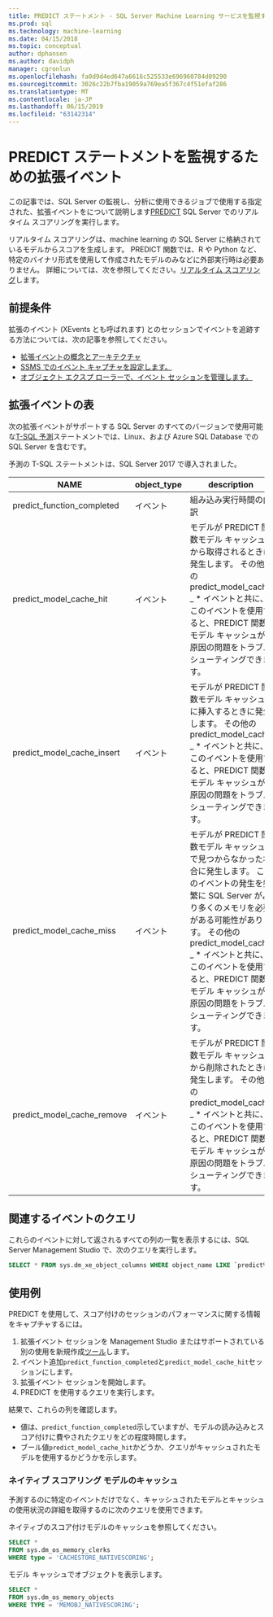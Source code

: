 ```yaml
---
title: PREDICT ステートメント - SQL Server Machine Learning サービスを監視するための拡張イベント
ms.prod: sql
ms.technology: machine-learning
ms.date: 04/15/2018
ms.topic: conceptual
author: dphansen
ms.author: davidph
manager: cgronlun
ms.openlocfilehash: fa0d9d4ed647a6616c525533e696960784d09290
ms.sourcegitcommit: 3026c22b7fba19059a769ea5f367c4f51efaf286
ms.translationtype: MT
ms.contentlocale: ja-JP
ms.lasthandoff: 06/15/2019
ms.locfileid: "63142314"
---
```

# <a name="extended-events-for-monitoring-predict-statements"></a>PREDICT ステートメントを監視するための拡張イベント

この記事では、SQL Server の監視し、分析に使用できるジョブで使用する指定された、拡張イベントをについて説明します[PREDICT](https://docs.microsoft.com/sql/t-sql/queries/predict-transact-sql) SQL Server でのリアルタイム スコアリングを実行します。

リアルタイム スコアリングは、machine learning の SQL Server に格納されているモデルからスコアを生成します。 PREDICT 関数では、R や Python など、特定のバイナリ形式を使用して作成されたモデルのみなどに外部実行時は必要ありません。 詳細については、次を参照してください。[リアルタイム スコアリング](https://docs.microsoft.com/sql/advanced-analytics/real-time-scoring)します。

## <a name="prerequisites"></a>前提条件

拡張のイベント (XEvents とも呼ばれます) とのセッションでイベントを追跡する方法については、次の記事を参照してください。

+ [拡張イベントの概念とアーキテクチャ](https://docs.microsoft.com/sql/relational-databases/extended-events/extended-events)
+ [SSMS でのイベント キャプチャを設定します。](https://docs.microsoft.com/sql/relational-databases/extended-events/quick-start-extended-events-in-sql-server)
+ [オブジェクト エクスプ ローラーで、イベント セッションを管理します。](https://docs.microsoft.com/sql/relational-databases/extended-events/manage-event-sessions-in-the-object-explorer)

## <a name="table-of-extended-events"></a>拡張イベントの表

次の拡張イベントがサポートする SQL Server のすべてのバージョンで使用可能な[T-SQL 予測](https://docs.microsoft.com/sql/t-sql/queries/predict-transact-sql)ステートメントでは、Linux、および Azure SQL Database での SQL Server を含むです。 

予測の T-SQL ステートメントは、SQL Server 2017 で導入されました。 

|NAME |object_type|description| 
|----|----|----|
|predict_function_completed |イベント  |組み込み実行時間の内訳|
|predict_model_cache_hit |イベント|モデルが PREDICT 関数モデル キャッシュから取得されるときに発生します。 その他の predict_model_cache _ * イベントと共に、このイベントを使用すると、PREDICT 関数モデル キャッシュが原因の問題をトラブルシューティングできます。|
|predict_model_cache_insert |イベント  |   モデルが PREDICT 関数モデル キャッシュに挿入するときに発生します。 その他の predict_model_cache _ * イベントと共に、このイベントを使用すると、PREDICT 関数モデル キャッシュが原因の問題をトラブルシューティングできます。    |
|predict_model_cache_miss   |イベント|モデルが PREDICT 関数モデル キャッシュで見つからなかった場合に発生します。 このイベントの発生を頻繁に SQL Server がより多くのメモリを必要がある可能性があります。 その他の predict_model_cache _ * イベントと共に、このイベントを使用すると、PREDICT 関数モデル キャッシュが原因の問題をトラブルシューティングできます。|
|predict_model_cache_remove |イベント| モデルが PREDICT 関数モデル キャッシュから削除されたときに発生します。 その他の predict_model_cache _ * イベントと共に、このイベントを使用すると、PREDICT 関数モデル キャッシュが原因の問題をトラブルシューティングできます。|

## <a name="query-for-related-events"></a>関連するイベントのクエリ

これらのイベントに対して返されるすべての列の一覧を表示するには、SQL Server Management Studio で、次のクエリを実行します。

```sql
SELECT * FROM sys.dm_xe_object_columns WHERE object_name LIKE `predict%'
```

## <a name="examples"></a>使用例

PREDICT を使用して、スコア付けのセッションのパフォーマンスに関する情報をキャプチャするには。

1. 拡張イベント セッションを Management Studio またはサポートされている別の使用を新規作成[ツール](https://docs.microsoft.com/sql/relational-databases/extended-events/extended-events-tools)します。
2. イベント追加`predict_function_completed`と`predict_model_cache_hit`セッションにします。
3. 拡張イベント セッションを開始します。
4. PREDICT を使用するクエリを実行します。

結果で、これらの列を確認します。

+ 値は、`predict_function_completed`示していますが、モデルの読み込みとスコア付けに費やされたクエリをどの程度時間します。
+ ブール値`predict_model_cache_hit`かどうか、クエリがキャッシュされたモデルを使用するかどうかを示します。 

### <a name="native-scoring-model-cache"></a>ネイティブ スコアリング モデルのキャッシュ

予測するのに特定のイベントだけでなく、キャッシュされたモデルとキャッシュの使用状況の詳細を取得するのに次のクエリを使用できます。

ネイティブのスコア付けモデルのキャッシュを参照してください。

```sql
SELECT *
FROM sys.dm_os_memory_clerks
WHERE type = 'CACHESTORE_NATIVESCORING';
```

モデル キャッシュでオブジェクトを表示します。

```sql
SELECT *
FROM sys.dm_os_memory_objects
WHERE TYPE = 'MEMOBJ_NATIVESCORING';
```

